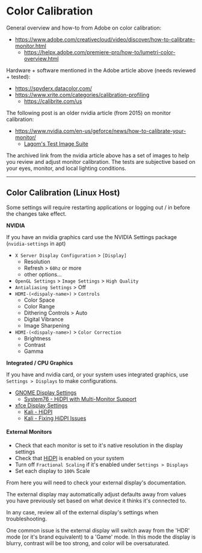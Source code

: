 # Color Calibration

General overview and how-to from Adobe on color calibration:

- https://www.adobe.com/creativecloud/video/discover/how-to-calibrate-monitor.html
	* https://helpx.adobe.com/premiere-pro/how-to/lumetri-color-overview.html

Hardware + software mentioned in the Adobe article above (needs reviewed + tested):

- https://spyderx.datacolor.com/
- https://www.xrite.com/categories/calibration-profiling
	* https://calibrite.com/us

The following post is an older nvidia article (from 2015) on monitor calibration:

- https://www.nvidia.com/en-us/geforce/news/how-to-calibrate-your-monitor/
	* [Lagom's Test Image Suite](https://web.archive.org/web/20220605113731/http://www.lagom.nl/lcd-test/)

The archived link from the nvidia article above has a set of images to help you review and adjust monitor calibration. The tests are subjective based on your eyes, monitor, and local lighting conditions.

---

## Color Calibration (Linux Host)

Some settings will require restarting applications or logging out / in before the changes take effect.

**NVIDIA**

If you have an nvidia graphics card use the NVIDIA Settings package (`nvidia-settings` in apt)

- `X Server Display Configuration` > `[Display]`
	* Resolution
	* Refresh > `60hz` or more
	* other options...
- `OpenGL Settings` > `Image Settings` > `High Quality`
- `Antialiasing Settings` > Off
- `HDMI-(<dispaly-name>)` > `Controls`
	* Color Space
	* Color Range
	* Dithering Controls > Auto
	* Digital Vibrance
	* Image Sharpening
- `HDMI-(<dispaly-name>)` > `Color Correction`
	* Brightness
	* Contrast
	* Gamma

**Integrated / CPU Graphics**

If you have and nvidia card, or your system uses integrated graphics, use `Settings > Displays` to make configurations.

- [GNOME Display Settings](https://help.gnome.org/users/gnome-help/stable/prefs-display.html.en)
	* [System76 - HiDPI with Multi-Monitor Support](https://support.system76.com/articles/hidpi-multi-monitor/)
- [xfce Display Settings](https://docs.xfce.org/xfce/xfce4-settings/display)
	* [Kali - HiDPI](https://www.kali.org/docs/general-use/hidpi/)
	* [Kali - Fixing HiDPI Issues](https://www.kali.org/docs/general-use/fixing-dpi/)

#### External Monitors

- Check that each monitor is set to it's native resolution in the display settings
- Check that [HiDPI](https://medium.com/elementaryos/what-is-hidpi-and-why-does-it-matter-b024eabea20d) is enabled on your system
- Turn off `Fractional Scaling` if it's enabled under `Settings > Displays`
- Set each display to `100%` Scale

From here you will need to check your external display's documentation.

The external display may automatically adjust defaults away from values you have previously set based on what device it thinks it's connected to.

In any case, review all of the external display's settings when troubleshooting.

One common issue is the external display will switch away from the 'HDR' mode (or it's brand equivalent) to a 'Game' mode. In this mode the display is blurry, contrast will be too strong, and color will be oversaturated.
